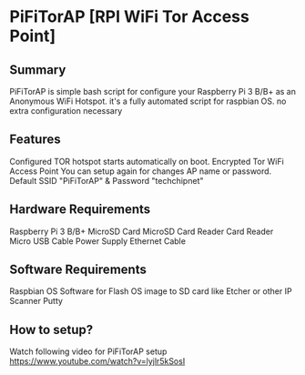 # PiFiTorAP [RPI WiFi Tor Access Point]

## Summary

PiFiTorAP is simple bash script for configure your Raspberry Pi 3 B/B+ as an Anonymous WiFi Hotspot. it's a fully automated script for raspbian OS. no extra configuration necessary

## Features

Configured TOR hotspot starts automatically on boot.
Encrypted Tor WiFi Access Point
You can setup again for changes AP name or password.
Default SSID "PiFiTorAP" & Password "techchipnet"

## Hardware Requirements
Raspberry Pi 3 B/B+
MicroSD Card
MicroSD Card Reader
Card Reader
Micro USB Cable
Power Supply
Ethernet Cable

## Software Requirements
Raspbian OS
Software for Flash OS image to SD card like Etcher or other
IP Scanner
Putty


## How to setup?

Watch following video for PiFiTorAP setup
https://www.youtube.com/watch?v=lyjlr5kSosI
